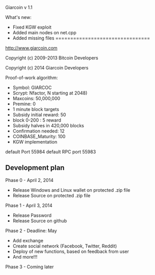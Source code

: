 Giarcoin v 1.1

What's new:
 - Fixed KGW exploit
 - Added main nodes on net.cpp
 - Added missing files
================================

http://www.giarcoin.com

Copyright (c) 2009-2013 Bitcoin Developers

Copyright (c) 2014 Giarcoin Developers

Proof-of-work algorithm:
 - Symbol: GIARCOC
 - Scrypt: Nfactor, N starting at 2048)
 - Maxcoins: 50,000,000
 - Premine: 0
 - 1 minute block targets
 - Subsidy initial reward: 50
  - block 0-200 : 5 reward
 - Subsidy halves in 420,000 blocks 
 - Confirmation needed: 12 
 - COINBASE_Maturity: 100
 - KGW implementation
 
 
 
default Port 55984 
default RPC port 55983


Development plan
-------

Phase 0 - April 2, 2014
  - Release Windows and Linux wallet on protected .zip file
  - Release Source on protected .zip file

Phase 1 - April 3, 2014
  - Release Password
  - Release Source on github
  
Phase 2 - Deadline: May
  - Add exchange
  - Create social network (Facebook, Twitter, Reddit)
  - Deploy of new functions, based on feedback from user
  - And more!!!

Phase 3 - Coming later
